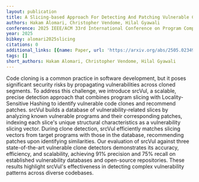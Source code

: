 ```yaml
---
layout: publication
title: A Slicing-based Approach For Detecting And Patching Vulnerable Code Clones
authors: Hakam Alomari, Christopher Vendome, Hilal Gyawali
conference: 2025 IEEE/ACM 33rd International Conference on Program Comprehension (ICPC)
year: 2025
bibkey: alomari2025slicing
citations: 0
additional_links: [{name: Paper, url: 'https://arxiv.org/abs/2505.02349'}]
tags: []
short_authors: Hakam Alomari, Christopher Vendome, Hilal Gyawali
---
```

Code cloning is a common practice in software development, but it poses
significant security risks by propagating vulnerabilities across cloned
segments. To address this challenge, we introduce srcVul, a scalable, precise
detection approach that combines program slicing with Locality-Sensitive
Hashing to identify vulnerable code clones and recommend patches. srcVul builds
a database of vulnerability-related slices by analyzing known vulnerable
programs and their corresponding patches, indexing each slice's unique
structural characteristics as a vulnerability slicing vector. During clone
detection, srcVul efficiently matches slicing vectors from target programs with
those in the database, recommending patches upon identifying similarities. Our
evaluation of srcVul against three state-of-the-art vulnerable clone detectors
demonstrates its accuracy, efficiency, and scalability, achieving 91% precision
and 75% recall on established vulnerability databases and open-source
repositories. These results highlight srcVul's effectiveness in detecting
complex vulnerability patterns across diverse codebases.